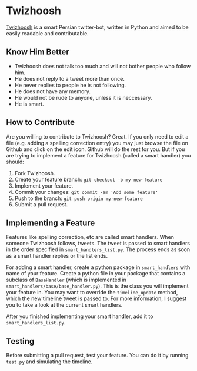 # Twizhoosh

[Twizhoosh](https://twitter.com/twizhoosh) is a smart Persian twitter-bot, written in Python and aimed to be easily readable and contributable.
 
## Know Him Better
- Twizhoosh does not talk too much and will not bother people who follow him.
- He does not reply to a tweet more than once.
- He never replies to people he is not following.
- He does not have any memory.
- He would not be rude to anyone, unless it is neccessary.
- He is smart.
 
## How to Contribute
 
Are you willing to contribute to Twizhoosh? Great. If you only need to edit a file (e.g. adding a spelling correction entry) you may just browse the file on Github and click on the edit icon. Github will do the rest for you. But if you are trying to implement a feature for Twizhoosh (called a smart handler) you should:

1. Fork Twizhoosh.
2. Create your feature branch: `git checkout -b my-new-feature`
3. Implement your feature.
4. Commit your changes: `git commit -am 'Add some feature'`
5. Push to the branch: `git push origin my-new-feature`
6. Submit a pull request.
 
## Implementing a Feature
 
Features like spelling correction, etc are called smart handlers. When someone Twizhoosh follows, tweets. The tweet is passed to smart handlers in the order specified in `smart_handlers_list.py`. The process ends as soon as a smart handler replies or the list ends.

For adding a smart handler, create a python package in `smart_handlers` with name of your feature. Create a python file in your package that contains a subclass of `BaseHandler` (which is implemented in `smart_handlers/base/base_handler.py`). This is the class you will implement your feature in. You may want to override the `timeline_update` method, which the new timeline tweet is passed to. For more information, I suggest you to take a look at the current smart handlers.

After you finished implementing your smart handler, add it to `smart_handlers_list.py`.

## Testing
Before submitting a pull request, test your feature. You can do it by running `test.py` and simulating the timeline.
